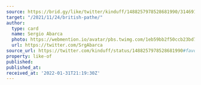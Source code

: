 ```yaml
---
source: https://brid.gy/like/twitter/kinduff/1488257978528681990/314691580
target: "/2021/11/24/british-pathe/"
author:
  type: card
  name: Sergio Abarca
  photo: https://webmention.io/avatar/pbs.twimg.com/1eb59bb2f50ccb23bd7e2ca0177a9410a2601eaacfeb2be99623af2ef014912d.jpg
  url: https://twitter.com/SrgAbarca
source_url: https://twitter.com/kinduff/status/1488257978528681990#favorited-by-314691580
property: like-of
published:
published_at:
received_at: '2022-01-31T21:19:30Z'
---
```


